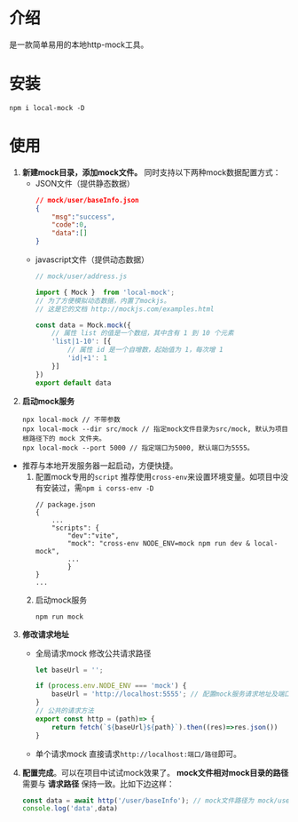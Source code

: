 # 介绍
是一款简单易用的本地http-mock工具。 
# 安装
```
npm i local-mock -D
```
# 使用
1. **新建mock目录，添加mock文件。**
同时支持以下两种mock数据配置方式：
    - JSON文件（提供静态数据）
        ```json
        // mock/user/baseInfo.json
        {
            "msg":"success",
            "code":0,
            "data":[]
        }
        ```
    - javascript文件（提供动态数据）
        ```javascript
        // mock/user/address.js
        
        import { Mock }  from 'local-mock'; 
        // 为了方便模拟动态数据，内置了mockjs。
        // 这是它的文档 http://mockjs.com/examples.html

        const data = Mock.mock({
            // 属性 list 的值是一个数组，其中含有 1 到 10 个元素
            'list|1-10': [{
                // 属性 id 是一个自增数，起始值为 1，每次增 1
                'id|+1': 1
            }]
        })
        export default data
        ```
2. **启动mock服务**
    ```shell
    npx local-mock // 不带参数
    npx local-mock --dir src/mock // 指定mock文件目录为src/mock, 默认为项目根路径下的 mock 文件夹。
    npx local-mock --port 5000 // 指定端口为5000, 默认端口为5555。
    ```
 - 推荐与本地开发服务器一起启动，方便快捷。
    1. 配置mock专用的`script`
    推荐使用`cross-env`来设置环境变量。如项目中没有安装过，需`npm i corss-env -D`
        ```
        // package.json
        {
            ...
            "scripts": {
                "dev":"vite",
                "mock": "cross-env NODE_ENV=mock npm run dev & local-mock",
                ...
                }
        }
        ...
        ```
    2. 启动mock服务
        ```shell
        npm run mock
        ```
3. **修改请求地址** 
    - 全局请求mock
    修改公共请求路径
        ```javascript
        let baseUrl = '';

        if (process.env.NODE_ENV === 'mock') {
            baseUrl = 'http://localhost:5555'; // 配置mock服务请求地址及端口
        }
        // 公共的请求方法
        export const http = (path)=> {
            return fetch(`${baseUrl}${path}`).then((res)=>res.json())
        }
        
        ```
    - 单个请求mock
    直接请求`http://localhost:端口/路径`即可。

4. **配置完成**。可以在项目中试试mock效果了。
**mock文件相对mock目录的路径** 需要与 **请求路径** 保持一致。比如下边这样：
    ```javascript
   const data = await http('/user/baseInfo'); // mock文件路径为 mock/user/baseInfo.json
   console.log('data',data)
    ```